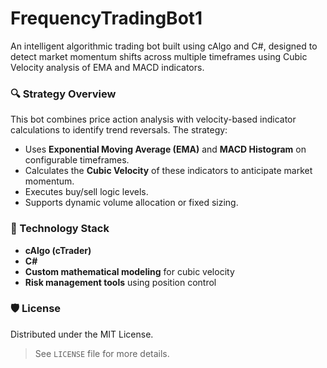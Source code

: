 # FrequencyTradingBot1
An intelligent algorithmic trading bot built using cAlgo and C#, designed to detect market momentum shifts across multiple timeframes using Cubic Velocity analysis of EMA and MACD indicators.

### 🔍 Strategy Overview
This bot combines price action analysis with velocity-based indicator calculations to identify trend reversals. The strategy:

- Uses **Exponential Moving Average (EMA)** and **MACD Histogram** on configurable timeframes.
- Calculates the **Cubic Velocity** of these indicators to anticipate market momentum.
- Executes buy/sell logic levels.
- Supports dynamic volume allocation or fixed sizing.

### 🧩 Technology Stack
- **cAlgo (cTrader)**  
- **C#**  
- **Custom mathematical modeling** for cubic velocity  
- **Risk management tools** using position control  

### 🛡️ License
Distributed under the MIT License.  
> See `LICENSE` file for more details.

